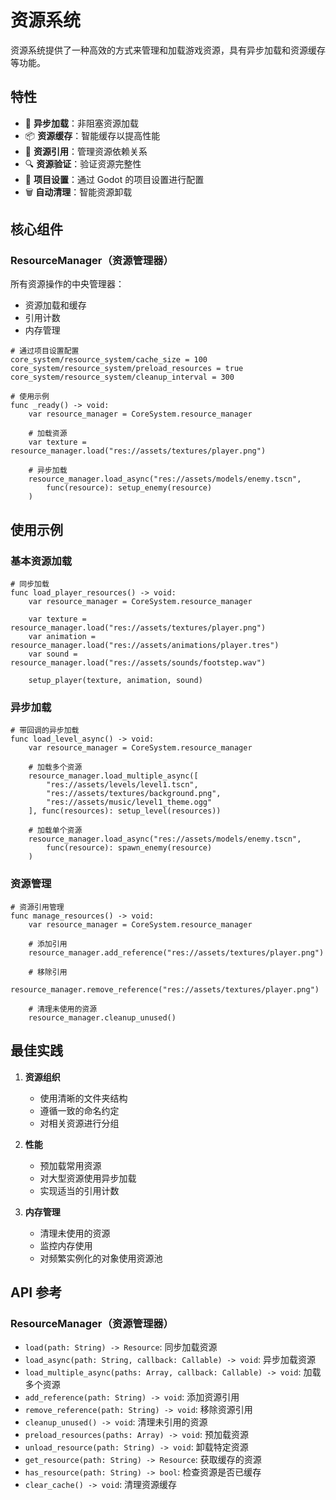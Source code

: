 # 资源系统

资源系统提供了一种高效的方式来管理和加载游戏资源，具有异步加载和资源缓存等功能。

## 特性

- 🔄 **异步加载**：非阻塞资源加载
- 📦 **资源缓存**：智能缓存以提高性能
- 🎯 **资源引用**：管理资源依赖关系
- 🔍 **资源验证**：验证资源完整性
- 📱 **项目设置**：通过 Godot 的项目设置进行配置
- 🗑️ **自动清理**：智能资源卸载

## 核心组件

### ResourceManager（资源管理器）

所有资源操作的中央管理器：
- 资源加载和缓存
- 引用计数
- 内存管理

```gdscript
# 通过项目设置配置
core_system/resource_system/cache_size = 100
core_system/resource_system/preload_resources = true
core_system/resource_system/cleanup_interval = 300

# 使用示例
func _ready() -> void:
    var resource_manager = CoreSystem.resource_manager
    
    # 加载资源
    var texture = resource_manager.load("res://assets/textures/player.png")
    
    # 异步加载
    resource_manager.load_async("res://assets/models/enemy.tscn",
        func(resource): setup_enemy(resource)
    )
```

## 使用示例

### 基本资源加载

```gdscript
# 同步加载
func load_player_resources() -> void:
    var resource_manager = CoreSystem.resource_manager
    
    var texture = resource_manager.load("res://assets/textures/player.png")
    var animation = resource_manager.load("res://assets/animations/player.tres")
    var sound = resource_manager.load("res://assets/sounds/footstep.wav")
    
    setup_player(texture, animation, sound)
```

### 异步加载

```gdscript
# 带回调的异步加载
func load_level_async() -> void:
    var resource_manager = CoreSystem.resource_manager
    
    # 加载多个资源
    resource_manager.load_multiple_async([
        "res://assets/levels/level1.tscn",
        "res://assets/textures/background.png",
        "res://assets/music/level1_theme.ogg"
    ], func(resources): setup_level(resources))
    
    # 加载单个资源
    resource_manager.load_async("res://assets/models/enemy.tscn",
        func(resource): spawn_enemy(resource)
    )
```

### 资源管理

```gdscript
# 资源引用管理
func manage_resources() -> void:
    var resource_manager = CoreSystem.resource_manager
    
    # 添加引用
    resource_manager.add_reference("res://assets/textures/player.png")
    
    # 移除引用
    resource_manager.remove_reference("res://assets/textures/player.png")
    
    # 清理未使用的资源
    resource_manager.cleanup_unused()
```

## 最佳实践

1. **资源组织**
   - 使用清晰的文件夹结构
   - 遵循一致的命名约定
   - 对相关资源进行分组

2. **性能**
   - 预加载常用资源
   - 对大型资源使用异步加载
   - 实现适当的引用计数

3. **内存管理**
   - 清理未使用的资源
   - 监控内存使用
   - 对频繁实例化的对象使用资源池

## API 参考

### ResourceManager（资源管理器）
- `load(path: String) -> Resource`: 同步加载资源
- `load_async(path: String, callback: Callable) -> void`: 异步加载资源
- `load_multiple_async(paths: Array, callback: Callable) -> void`: 加载多个资源
- `add_reference(path: String) -> void`: 添加资源引用
- `remove_reference(path: String) -> void`: 移除资源引用
- `cleanup_unused() -> void`: 清理未引用的资源
- `preload_resources(paths: Array) -> void`: 预加载资源
- `unload_resource(path: String) -> void`: 卸载特定资源
- `get_resource(path: String) -> Resource`: 获取缓存的资源
- `has_resource(path: String) -> bool`: 检查资源是否已缓存
- `clear_cache() -> void`: 清理资源缓存
